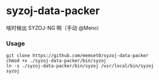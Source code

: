 # syzoj-data-packer

啥时候出 SYZOJ-NG 啊（手动 @Menci

### Usage

```shell
git clone https://github.com/memset0/syzoj-data-packer
chmod +x ./syzoj-data-packer/bin/syzoj
ln -s ./syzoj-data-packer/bin/syzoj /usr/local/bin/syzoj
syzoj
```